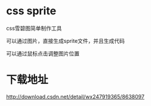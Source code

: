 # css sprite

css雪碧图简单制作工具

可以通过图片，直接生成sprite文件，并且生成代码

可以通过鼠标点击调整图片位置

# 下载地址

http://download.csdn.net/detail/wx247919365/8638097

